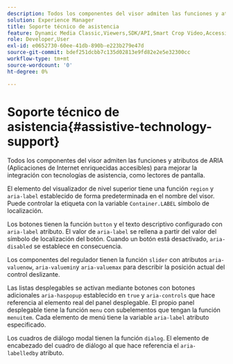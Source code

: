 ```yaml
---
description: Todos los componentes del visor admiten las funciones y atributos de ARIA (Aplicaciones de Internet enriquecidas accesibles) para mejorar la integración con tecnologías de asistencia, como lectores de pantalla.
solution: Experience Manager
title: Soporte técnico de asistencia
feature: Dynamic Media Classic,Viewers,SDK/API,Smart Crop Video,Accessibility
role: Developer,User
exl-id: e0652730-60ee-41db-890b-e223b279e47d
source-git-commit: bdef251dcbb7c135d02813e9fd82e2e5e32300cc
workflow-type: tm+mt
source-wordcount: '0'
ht-degree: 0%

---
```


# Soporte técnico de asistencia{#assistive-technology-support}

Todos los componentes del visor admiten las funciones y atributos de ARIA (Aplicaciones de Internet enriquecidas accesibles) para mejorar la integración con tecnologías de asistencia, como lectores de pantalla.

El elemento del visualizador de nivel superior tiene una función `region` y `aria-label` establecido de forma predeterminada en el nombre del visor. Puede controlar la etiqueta con la variable `Container.LABEL` símbolo de localización.

Los botones tienen la función `button` y el texto descriptivo configurado con `aria-label` atributo. El valor de `aria-label` se rellena a partir del valor del símbolo de localización del botón. Cuando un botón está desactivado, `aria-disabled` se establece en consecuencia.

Los componentes del regulador tienen la función `slider` con atributos `aria-valuenow`, `aria-valuemin`y `aria-valuemax` para describir la posición actual del control deslizante.

Las listas desplegables se activan mediante botones con botones adicionales `aria-haspopup` establecido en `true` y `aria-controls` que hace referencia al elemento real del panel desplegable. El propio panel desplegable tiene la función `menu` con subelementos que tengan la función `menuitem`. Cada elemento de menú tiene la variable `aria-label` atributo especificado.

Los cuadros de diálogo modal tienen la función `dialog`. El elemento de encabezado del cuadro de diálogo al que hace referencia el `aria-labelledby` atributo.
